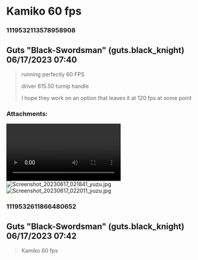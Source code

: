 # Kamiko 60 fps
### 1119532113578958908
## Guts "Black-Swordsman" (guts.black_knight) 06/17/2023 07:40 

> running perfectly 60 FPS
> 
> driver 615.50 turnip
> handle
> 
> I hope they work on an option that leaves it at 120 fps at some point
### Attachments: 
![Screen_Recording_20230617_022005_yuzu.mp4](https://yuzudiscordbackup.s3.us-west-2.amazonaws.com/files-media/1119532113578958908_Screen_Recording_20230617_022005_yuzu.mp4)
![Screenshot_20230617_021841_yuzu.jpg](https://yuzudiscordbackup.s3.us-west-2.amazonaws.com/files-media/1119532113578958908_Screenshot_20230617_021841_yuzu.jpg)
![Screenshot_20230617_022011_yuzu.jpg](https://yuzudiscordbackup.s3.us-west-2.amazonaws.com/files-media/1119532113578958908_Screenshot_20230617_022011_yuzu.jpg)

### 1119532611866480652
## Guts "Black-Swordsman" (guts.black_knight) 06/17/2023 07:42 

> Kamiko 60 fps

